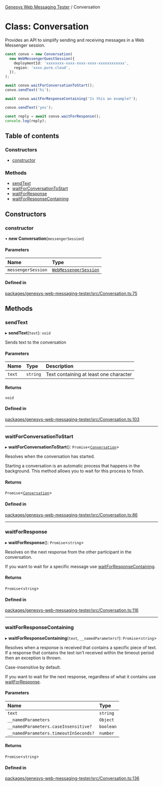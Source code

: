 [Genesys Web Messaging Tester](../README.md) / Conversation

# Class: Conversation

Provides an API to simplify sending and receiving messages in a Web Messenger
session.

```typescript
const convo = new Conversation(
  new WebMessengerGuestSession({
    deploymentId: 'xxxxxxxx-xxxx-xxxx-xxxx-xxxxxxxxxxxx',
    region: 'xxxx.pure.cloud',
  }),
);

await convo.waitForConversationToStart();
convo.sendText('hi');

await convo.waitForResponseContaining('Is this an example?');

convo.sendText('yes');

const reply = await convo.waitForResponse();
console.log(reply);
```

## Table of contents

### Constructors

- [constructor](Conversation.md#constructor)

### Methods

- [sendText](Conversation.md#sendtext)
- [waitForConversationToStart](Conversation.md#waitforconversationtostart)
- [waitForResponse](Conversation.md#waitforresponse)
- [waitForResponseContaining](Conversation.md#waitforresponsecontaining)

## Constructors

### constructor

• **new Conversation**(`messengerSession`)

#### Parameters

| Name | Type |
| :------ | :------ |
| `messengerSession` | [`WebMessengerSession`](../interfaces/WebMessengerSession.md) |

#### Defined in

[packages/genesys-web-messaging-tester/src/Conversation.ts:75](https://github.com/ovotech/genesys-web-messaging-tester/blob/main/packages/genesys-web-messaging-tester/src/Conversation.ts#L75)

## Methods

### sendText

▸ **sendText**(`text`): `void`

Sends text to the conversation

#### Parameters

| Name | Type | Description |
| :------ | :------ | :------ |
| `text` | `string` | Text containing at least one character |

#### Returns

`void`

#### Defined in

[packages/genesys-web-messaging-tester/src/Conversation.ts:103](https://github.com/ovotech/genesys-web-messaging-tester/blob/main/packages/genesys-web-messaging-tester/src/Conversation.ts#L103)

___

### waitForConversationToStart

▸ **waitForConversationToStart**(): `Promise`<[`Conversation`](Conversation.md)\>

Resolves when the conversation has started.

Starting a conversation is an automatic process that happens in the
background. This method allows you to wait for this process to finish.

#### Returns

`Promise`<[`Conversation`](Conversation.md)\>

#### Defined in

[packages/genesys-web-messaging-tester/src/Conversation.ts:86](https://github.com/ovotech/genesys-web-messaging-tester/blob/main/packages/genesys-web-messaging-tester/src/Conversation.ts#L86)

___

### waitForResponse

▸ **waitForResponse**(): `Promise`<`string`\>

Resolves on the next response from the other participant in the conversation.

If you want to wait for a specific message use [waitForResponseContaining](Conversation.md#waitforresponsecontaining).

#### Returns

`Promise`<`string`\>

#### Defined in

[packages/genesys-web-messaging-tester/src/Conversation.ts:116](https://github.com/ovotech/genesys-web-messaging-tester/blob/main/packages/genesys-web-messaging-tester/src/Conversation.ts#L116)

___

### waitForResponseContaining

▸ **waitForResponseContaining**(`text`, `__namedParameters?`): `Promise`<`string`\>

Resolves when a response is received that contains a specific piece of text.
If a response that contains the text isn't received within the timeout period then
an exception is thrown.

Case-insensitive by default.

If you want to wait for the next response, regardless of what it contains
use [waitForResponse](Conversation.md#waitforresponse).

#### Parameters

| Name | Type |
| :------ | :------ |
| `text` | `string` |
| `__namedParameters` | `Object` |
| `__namedParameters.caseInsensitive?` | `boolean` |
| `__namedParameters.timeoutInSeconds?` | `number` |

#### Returns

`Promise`<`string`\>

#### Defined in

[packages/genesys-web-messaging-tester/src/Conversation.ts:136](https://github.com/ovotech/genesys-web-messaging-tester/blob/main/packages/genesys-web-messaging-tester/src/Conversation.ts#L136)

